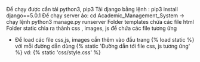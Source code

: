 Để chạy được cần tải python3, pip3 
Tải django bằng lệnh : pip3 install django==5.0.1
Để chạy server ảo: cd Academic_Management_System -> chạy lệnh  python3 manage.py runserver
Folder templates chứa các file html 
Folder static chia ra thành css , images, js để chứa các file tương ứng
* Để load các file css,js, images cần thêm vào đầu trang {% load static %} với mỗi đường dẫn dùng {% static 'Đường dẫn tới file css, js tương ứng' %}  vd:  {% static 'css/style.css' %}

